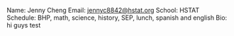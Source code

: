 Name: Jenny Cheng
Email: jennyc8842@hstat.org
School: HSTAT
Schedule: BHP, math, science, history, SEP, lunch, spanish and english
Bio: hi guys
test